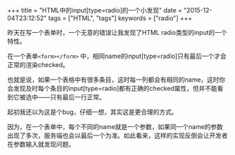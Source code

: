+++
title  = "HTML中的input[type=radio]的一个小发现"
date = "2015-12-04T23:12:52"
tags = ["HTML", "tags"]
keywords = ["radio"]
+++

昨天在写一个表单时，一个无意的错误让我发现了HTML radio类型的input的一个特性。

在一个表单`<form></form>` 中，相同name的input[type=radio]只有最后一个才会正常的渲染checked。

也就是说，如果一个表格中有很多条目，这时每一列都会有相同的name，这时你会发现及时每个条目的input[type=radio]都有正确的checked属性，但并不能看到它被选中——只有最后一行正常。

起初我还以为这是个bug，仔细一想，其实这是更合理的方式。

因为，在一个表单中，每个不同的name就是一个参数，如果同一个name的参数出现了多次，服务端也会以最后一个为准。如此看来，这样的实现反倒会让开发者在参数输入就发现问题。
